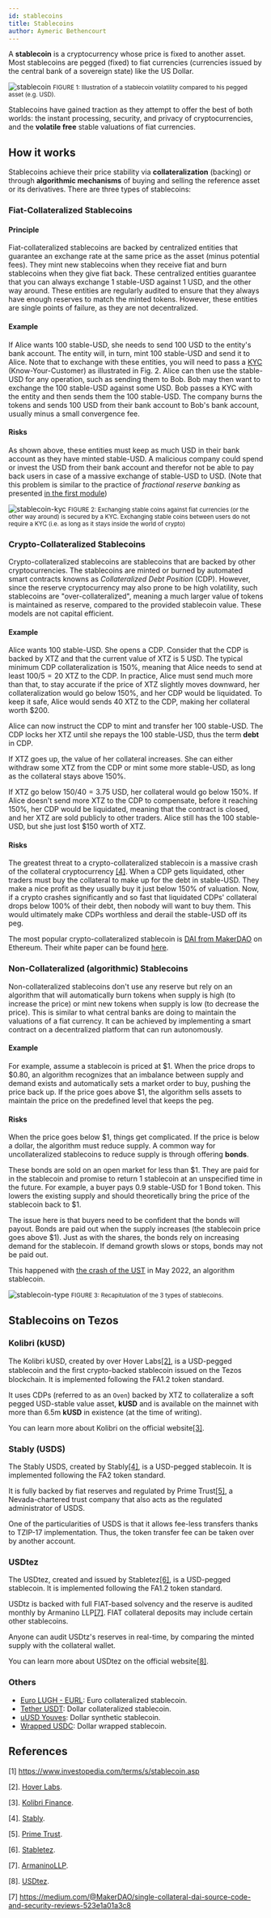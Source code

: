 ```yaml
---
id: stablecoins
title: Stablecoins
author: Aymeric Bethencourt
---
```


A **stablecoin** is a cryptocurrency whose price is fixed to another asset. Most stablecoins are pegged (fixed) to fiat currencies (currencies issued by the central bank of a sovereign state) like the US Dollar.

<p align="center">

![stablecoin](stablecoin.svg)
<small className="figure">FIGURE 1: Illustration of a stablecoin volatility compared to his pegged asset (e.g. USD).</small>

</p>

Stablecoins have gained traction as they attempt to offer the best of both worlds: the instant processing, security, and privacy of cryptocurrencies, and the **volatile free** stable valuations of fiat currencies.

## How it works

Stablecoins achieve their price stability via **collateralization** (backing) or through **algorithmic mechanisms** of buying and selling the reference asset or its derivatives. There are three types of stablecoins:

### Fiat-Collateralized Stablecoins

#### Principle

Fiat-collateralized stablecoins are backed by centralized entities that guarantee an exchange rate at the same price as the asset (minus potential fees). They mint new stablecoins when they receive fiat and burn stablecoins when they give fiat back. These centralized entities guarantee that you can always exchange 1 stable-USD against 1 USD, and the other way around. These entities are regularly audited to ensure that they always have enough reserves to match the minted tokens. However, these entities are single points of failure, as they are not decentralized.

#### Example

If Alice wants 100 stable-USD, she needs to send 100 USD to the entity's bank account. The entity will, in turn, mint 100 stable-USD and send it to Alice. Note that to exchange with these entities, you will need to pass a [KYC](https://en.wikipedia.org/wiki/Know_your_customer) (Know-Your-Customer) as illustrated in Fig. 2. Alice can then use the stable-USD for any operation, such as sending them to Bob. Bob may then want to exchange the 100 stable-USD against some USD. Bob passes a KYC with the entity and then sends them the 100 stable-USD. The company burns the tokens and sends 100 USD from their bank account to Bob's bank account, usually minus a small convergence fee.

#### Risks

As shown above, these entities must keep as much USD in their bank account as they have minted stable-USD. A malicious company could spend or invest the USD from their bank account and therefor not be able to pay back users in case of a massive exchange of stable-USD to USD. (Note that this problem is similar to the practice of _fractional reserve banking_ as presented [in the first module](/blockchain-basics))

<p align="center">

![stablecoin-kyc](stablecoin-kyc.svg)
<small className="figure">FIGURE 2: Exchanging stable coins against fiat currencies (or the other way around) is secured by a KYC. Exchanging stable coins between users do not require a KYC (i.e. as long as it stays inside the world of crypto)</small>

</p>

### Crypto-Collateralized Stablecoins

Crypto-collateralized stablecoins are stablecoins that are backed by other cryptocurrencies. The stablecoins are minted or burned by automated smart contracts knowns as _Collateralized Debt Position_ (CDP). However, since the reserve cryptocurrency may also prone to be high volatility, such stablecoins are "over-collateralized", meaning a much larger value of tokens is maintained as reserve, compared to the provided stablecoin value. These models are not capital efficient.

#### Example

Alice wants 100 stable-USD. She opens a CDP. Consider that the CDP is backed by XTZ and that the current value of XTZ is 5 USD. The typical minimum CDP collateralization is 150%, meaning that Alice needs to send at least $100 / 5 = 20$ XTZ to the CDP. In practice, Alice must send much more than that, to stay accurate if the price of XTZ slightly moves downward, her collateralization would go below 150%, and her CDP would be liquidated. To keep it safe, Alice would sends 40 XTZ to the CDP, making her collateral worth $200.

Alice can now instruct the CDP to mint and transfer her 100 stable-USD. The CDP locks her XTZ until she repays the 100 stable-USD, thus the term **debt** in CDP.

If XTZ goes up, the value of her collateral increases. She can either withdraw some XTZ from the CDP or mint some more stable-USD, as long as the collateral stays above 150%.

If XTZ go below $150 / 40 = 3.75$ USD, her collateral would go below 150%. If Alice doesn't send more XTZ to the CDP to compensate, before it reaching 150%, her CDP would be liquidated, meaning that the contract is closed, and her XTZ are sold publicly to other traders. Alice still has the 100 stable-USD, but she just lost $150 worth of XTZ.

#### Risks

The greatest threat to a crypto-collateralized stablecoin is a massive crash of the collateral cryptocurrency [[4]](/defi/stablecoins#references). When a CDP gets liquidated, other traders must buy the collateral to make up for the debt in stable-USD. They make a nice profit as they usually buy it just below 150% of valuation. Now, if a crypto crashes significantly and so fast that liquidated CDPs' collateral drops below 100% of their debt, then nobody will want to buy them. This would ultimately make CDPs worthless and derail the stable-USD off its peg.

The most popular crypto-collateralized stablecoin is [DAI from MakerDAO](https://makerdao.com/) on Ethereum. Their white paper can be found [here](https://makerdao.com/whitepaper/DaiDec17WP.pdf).

### Non-Collateralized (algorithmic) Stablecoins

Non-collateralized stablecoins don't use any reserve but rely on an algorithm that will automatically burn tokens when supply is high (to increase the price) or mint new tokens when supply is low (to decrease the price). This is similar to what central banks are doing to maintain the valuations of a fiat currency. It can be achieved by implementing a smart contract on a decentralized platform that can run autonomously.

#### Example

For example, assume a stablecoin is priced at \$1. When the price drops to \$0.80, an algorithm recognizes that an imbalance between supply and demand exists and automatically sets a market order to buy, pushing the price back up. If the price goes above \$1, the algorithm sells assets to maintain the price on the predefined level that keeps the peg.

#### Risks

When the price goes below \$1, things get complicated. If the price is below a dollar, the algorithm must reduce supply. A common way for uncollateralized stablecoins to reduce supply is through offering **bonds**.

These bonds are sold on an open market for less than \$1. They are paid for in the stablecoin and promise to return 1 stablecoin at an unspecified time in the future. For example, a buyer pays 0.9 stable-USD for 1 Bond token. This lowers the existing supply and should theoretically bring the price of the stablecoin back to \$1.

The issue here is that buyers need to be confident that the bonds will payout. Bonds are paid out when the supply increases (the stablecoin price goes above \$1). Just as with the shares, the bonds rely on increasing demand for the stablecoin. If demand growth slows or stops, bonds may not be paid out.

This happened with [the crash of the UST](https://blog.chainalysis.com/reports/how-terrausd-collapsed/#:~:text=Summary,of%20both%20LUNA%20and%20UST.) in May 2022, an algorithm stablecoin.

<p align="center">

![stablecoin-type](stablecoin-types.svg)
<small className="figure">FIGURE 3: Recapitulation of the 3 types of stablecoins.</small>

</p>

## Stablecoins on Tezos

### Kolibri (kUSD)

The Kolibri kUSD, created by over Hover Labs[[2]](/defi/stablecoins#references), is a USD-pegged stablecoin and the ﬁrst crypto-backed stablecoin issued on the Tezos blockchain. It is implemented following the FA1.2 token standard.

It uses CDPs (referred to as an `Oven`) backed by XTZ to collateralize a soft pegged USD-stable value asset, **kUSD** and is available on the mainnet with more than 6.5m **kUSD** in existence (at the time of writing).

You can learn more about Kolibri on the official website[[3]](/defi/stablecoins#references).

### Stably (USDS)

The Stably USDS, created by Stably[[4]](/defi/stablecoins#references), is a USD-pegged stablecoin. It is implemented following the FA2 token standard.

It is fully backed by fiat reserves and regulated by Prime Trust[[5]](/defi/stablecoins#references), a Nevada-chartered trust company that also acts as the regulated administrator of USDS.

One of the particularities of USDS is that it allows fee-less transfers thanks to TZIP-17 implementation. Thus, the token transfer fee can be taken over by another account.

### USDtez

The USDtez, created and issued by Stabletez[[6]](/defi/stablecoins#references), is a USD-pegged stablecoin.
It is implemented following the FA1.2 token standard.

USDtz is backed with full FIAT-based solvency and the reserve is audited monthly by Armanino LLP[[7]](/defi/stablecoins#references). FIAT collateral deposits may include certain other stablecoins.

Anyone can audit USDtz's reserves in real-time, by comparing the minted supply with the collateral wallet.

You can learn more about USDtez on the official website[[8]](/defi/stablecoins#references).

### Others

- [Euro LUGH - EURL](https://www.lugh.io/): Euro collateralized stablecoin.
- [Tether USDT](https://tzkt.io/KT1XnTn74bUtxHfDtBmm2bGZAQfhPbvKWR8o/operations/): Dollar collateralized stablecoin.
- [uUSD Youves](https://tzkt.io/KT1XRPEPXbZK25r3Htzp2o1x7xdMMmfocKNW/tokens/0/transfers): Dollar synthetic stablecoin.
- [Wrapped USDC](https://tzkt.io/KT1UsSfaXyqcjSVPeiD7U1bWgKy3taYN7NWY/tokens/2/transfers): Dollar wrapped stablecoin.

## References

[1] <https://www.investopedia.com/terms/s/stablecoin.asp>

[2]. [Hover Labs](https://hover.engineering/).

[3]. [Kolibri Finance](https://kolibri.finance).

[4]. [Stably](https://www.stably.io).

[5]. [Prime Trust](https://www.primetrust.com/).

[6]. [Stabletez](https://stabletez.com/).

[7]. [ArmaninoLLP](https://www.armaninollp.com/).

[8]. [USDtez](https://usdtz.com/index.html).

[7] <https://medium.com/@MakerDAO/single-collateral-dai-source-code-and-security-reviews-523e1a01a3c8>
